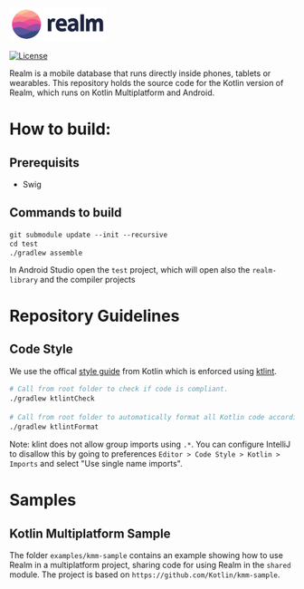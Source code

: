 ![Realm](logo.png)

[![License](https://img.shields.io/badge/License-Apache-blue.svg)](https://github.com/realm/realm-kotlin/blob/master/LICENSE)

Realm is a mobile database that runs directly inside phones, tablets or wearables.
This repository holds the source code for the Kotlin version of Realm, which runs on Kotlin Multiplatform and Android.


# How to build:

## Prerequisits
- Swig

## Commands to build

```
git submodule update --init --recursive
cd test
./gradlew assemble
```
In Android Studio open the `test` project, which will open also the `realm-library` and the compiler projects


# Repository Guidelines

## Code Style

We use the offical [style guide](https://kotlinlang.org/docs/reference/coding-conventions.html) from Kotlin which is enforced using [ktlint](https://github.com/pinterest/ktlint).

```sh
# Call from root folder to check if code is compliant.
./gradlew ktlintCheck

# Call from root folder to automatically format all Kotlin code according to the code style rules.
./gradlew ktlintFormat
```

Note: klint does not allow group imports using `.*`. You can configure IntelliJ to disallow this by going to preferences `Editor > Code Style > Kotlin > Imports` and select "Use single name imports".

# Samples

## Kotlin Multiplatform Sample

The folder `examples/kmm-sample` contains an example showing how to use Realm in a multiplatform
project, sharing code for using Realm in the `shared` module. The project is based on
`https://github.com/Kotlin/kmm-sample`.

